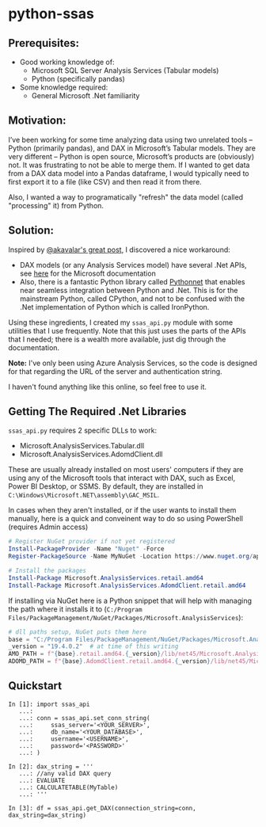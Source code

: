 # python-ssas

## Prerequisites:
- Good working knowledge of:
  - Microsoft SQL Server Analysis Services (Tabular models)
  - Python (specifically pandas)
- Some knowledge required:
  - General Microsoft .Net familiarity


## Motivation:
I’ve been working for some time analyzing data using two unrelated tools – Python (primarily pandas), and DAX in Microsoft’s Tabular models. They are very different – Python is open source, Microsoft’s products are (obviously) not. It was frustrating to not be able to merge them. If I wanted to get data from a DAX data model into a Pandas dataframe, I would typically need to first export it to a file (like CSV) and then read it from there.

Also, I wanted a way to programatically "refresh" the data model (called "processing" it) from Python.

## Solution:
Inspired by [@akavalar's great post](https://github.com/akavalar/SSAS-on-a-shoestring), I discovered a nice workaround:
- DAX models (or any Analysis Services model) have several .Net APIs, see [here](https://docs.microsoft.com/en-us/sql/analysis-services/analysis-services-developer-documentation) for the Microsoft documentation
- Also, there is a fantastic Python library called [Pythonnet](https://github.com/pythonnet/pythonnet) that enables near seamless integration between Python and .Net. This is for the mainstream Python, called CPython, and not to be confused with the .Net implementation of Python which is called IronPython.

Using these ingredients, I created my `ssas_api.py` module with some utilities that I use frequently. Note that this just uses the parts of the APIs that I needed; there is a wealth more available, just dig through the documentation.

**Note:** I've only been using Azure Analysis Services, so the code is designed for that regarding the URL of the server and authentication string.

I haven't found anything like this online, so feel free to use it.

## Getting The Required .Net Libraries
`ssas_api.py` requires 2 specific DLLs to work:
- Microsoft.AnalysisServices.Tabular.dll
- Microsoft.AnalysisServices.AdomdClient.dll

These are usually already installed on most users' computers if they are using any of the Microsoft tools that interact with DAX, such as Excel, Power BI Desktop, or SSMS. By default, they are installed in `C:\Windows\Microsoft.NET\assembly\GAC_MSIL`.

In cases when they aren't installed, or if the user wants to install them manually, here is a quick and conveinent way to do so using PowerShell (requires Admin access)

```powershell
# Register NuGet provider if not yet registered
Install-PackageProvider -Name "Nuget" -Force
Register-PackageSource -Name MyNuGet -Location https://www.nuget.org/api/v2 -ProviderName NuGet -Trusted -Force

# Install the packages
Install-Package Microsoft.AnalysisServices.retail.amd64
Install-Package Microsoft.AnalysisServices.AdomdClient.retail.amd64 
```

If installing via NuGet here is a Python snippet that will help with managing the path where it installs it to (`C:/Program Files/PackageManagement/NuGet/Packages/Microsoft.AnalysisServices`):

```python
# dll paths setup, NuGet puts them here
base = "C:/Program Files/PackageManagement/NuGet/Packages/Microsoft.AnalysisServices"
_version = "19.4.0.2"  # at time of this writing
AMO_PATH = f"{base}.retail.amd64.{_version}/lib/net45/Microsoft.AnalysisServices.Tabular.dll"
ADOMD_PATH = f"{base}.AdomdClient.retail.amd64.{_version}/lib/net45/Microsoft.AnalysisServices.AdomdClient.dll"
```

## Quickstart
```
In [1]: import ssas_api
   ...: 
   ...: conn = ssas_api.set_conn_string(
   ...:     ssas_server='<YOUR_SERVER>',
   ...:     db_name='<YOUR_DATABASE>',
   ...:     username='<USERNAME>',
   ...:     password='<PASSWORD>'
   ...: )

In [2]: dax_string = '''
   ...: //any valid DAX query
   ...: EVALUATE
   ...: CALCULATETABLE(MyTable)
   ...: '''

In [3]: df = ssas_api.get_DAX(connection_string=conn, dax_string=dax_string)
```
